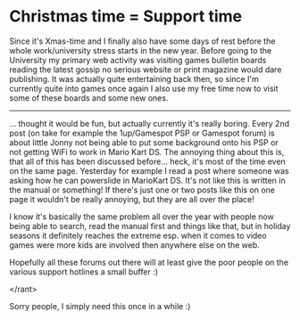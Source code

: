 # Christmas time = Support time

Since it's Xmas-time and I finally also have some days of rest before the whole work/university stress starts in the new year. Before going to the University my primary web activity was visiting games bulletin boards reading the latest gossip no serious website or print magazine would dare publishing. It was actually quite entertaining back then, so since I'm currently quite into games once again I also use my free time now to visit some of these boards and some new ones. 

-------------------------------



... thought it would be fun, but actually currently it's really boring. Every 2nd post (on take for example the 1up/Gamespot PSP or Gamespot forum) is about little Jonny not being able to put some background onto his PSP or not getting WiFi to work in Mario Kart DS. The annoying thing about this is, that all of this has been discussed before... heck, it's most of the time even on the same page. Yesterday for example I read a post where someone was asking how he can powerslide in MarioKart DS. It's not like this is written in the manual or something! If there's just one or two posts like this on one page it wouldn't be really annoying, but they are all over the place! 



I know it's basically the same problem all over the year with people now being able to search, read the manual first and things like that, but in holiday seasons it definitely reaches the extreme esp. when it comes to video games were more kids are involved then anywhere else on the web.



Hopefully all these forums out there will at least give the poor people on the various support hotlines a small buffer :)



&lt;/rant&gt;



Sorry people, I simply need this once in a while :)